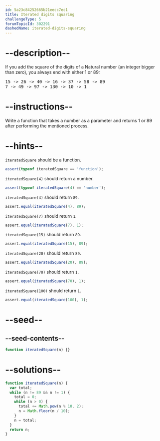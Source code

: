 ```yaml
---
id: 5a23c84252665b21eecc7ec1
title: Iterated digits squaring
challengeType: 5
forumTopicId: 302291
dashedName: iterated-digits-squaring
---
```


# --description--

If you add the square of the digits of a Natural number (an integer bigger than zero), you always end with either 1 or 89:

<pre>15 -> 26 -> 40 -> 16 -> 37 -> 58 -> 89
7 -> 49 -> 97 -> 130 -> 10 -> 1
</pre>

# --instructions--

Write a function that takes a number as a parameter and returns 1 or 89 after performing the mentioned process.

# --hints--

`iteratedSquare` should be a function.

```js
assert(typeof iteratedSquare == 'function');
```

`iteratedSquare(4)` should return a number.

```js
assert(typeof iteratedSquare(4) == 'number');
```

`iteratedSquare(4)` should return `89`.

```js
assert.equal(iteratedSquare(4), 89);
```

`iteratedSquare(7)` should return `1`.

```js
assert.equal(iteratedSquare(7), 1);
```

`iteratedSquare(15)` should return `89`.

```js
assert.equal(iteratedSquare(15), 89);
```

`iteratedSquare(20)` should return `89`.

```js
assert.equal(iteratedSquare(20), 89);
```

`iteratedSquare(70)` should return `1`.

```js
assert.equal(iteratedSquare(70), 1);
```

`iteratedSquare(100)` should return `1`.

```js
assert.equal(iteratedSquare(100), 1);
```

# --seed--

## --seed-contents--

```js
function iteratedSquare(n) {}
```

# --solutions--

```js
function iteratedSquare(n) {
  var total;
  while (n != 89 && n != 1) {
    total = 0;
    while (n > 0) {
      total += Math.pow(n % 10, 2);
      n = Math.floor(n / 10);
    }
    n = total;
  }
  return n;
}
```
